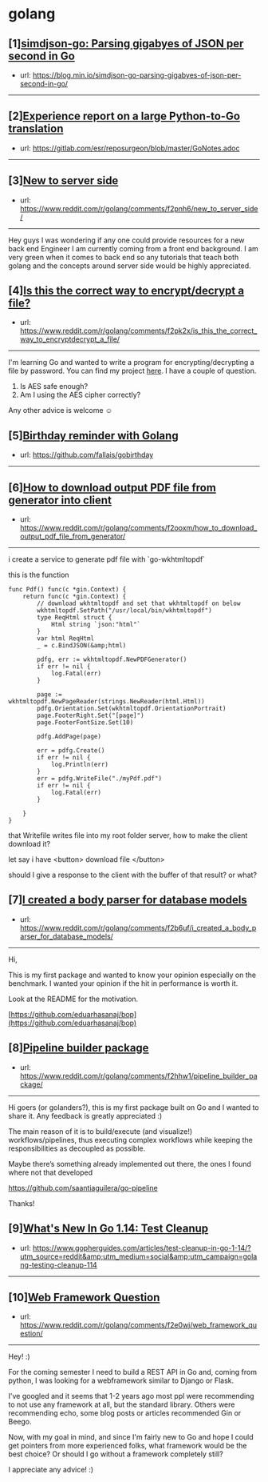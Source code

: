 # golang
## [1][simdjson-go: Parsing gigabyes of JSON per second in Go](https://www.reddit.com/r/golang/comments/f2cxza/simdjsongo_parsing_gigabyes_of_json_per_second_in/)
- url: https://blog.min.io/simdjson-go-parsing-gigabyes-of-json-per-second-in-go/
---

## [2][Experience report on a large Python-to-Go translation](https://www.reddit.com/r/golang/comments/f2hbzv/experience_report_on_a_large_pythontogo/)
- url: https://gitlab.com/esr/reposurgeon/blob/master/GoNotes.adoc
---

## [3][New to server side](https://www.reddit.com/r/golang/comments/f2pnh6/new_to_server_side/)
- url: https://www.reddit.com/r/golang/comments/f2pnh6/new_to_server_side/
---
Hey guys I was wondering if any one could provide resources for a new back end Engineer I am currently coming from a front end background. I am very green when it comes to back end so any tutorials that teach both golang and the concepts around server side would be highly appreciated.
## [4][Is this the correct way to encrypt/decrypt a file?](https://www.reddit.com/r/golang/comments/f2pk2x/is_this_the_correct_way_to_encryptdecrypt_a_file/)
- url: https://www.reddit.com/r/golang/comments/f2pk2x/is_this_the_correct_way_to_encryptdecrypt_a_file/
---
I'm learning Go and wanted to write a program for encrypting/decrypting a file by password. You can find my project [here](https://github.com/EgidioCaprino/Broccoli). I have a couple of question.

1. Is AES safe enough?
2. Am I using the AES cipher correctly?

Any other advice is welcome ☺
## [5][Birthday reminder with Golang](https://www.reddit.com/r/golang/comments/f2p0b0/birthday_reminder_with_golang/)
- url: https://github.com/fallais/gobirthday
---

## [6][How to download output PDF file from generator into client](https://www.reddit.com/r/golang/comments/f2ooxm/how_to_download_output_pdf_file_from_generator/)
- url: https://www.reddit.com/r/golang/comments/f2ooxm/how_to_download_output_pdf_file_from_generator/
---
i create a service to generate pdf file with \`go-wkhtmltopdf\`

this is the function

    func Pdf() func(c *gin.Context) {
    	return func(c *gin.Context) {
    		// download wkhtmltopdf and set that wkhtmltopdf on below
    		wkhtmltopdf.SetPath("/usr/local/bin/wkhtmltopdf")
    		type ReqHtml struct {
    			Html string `json:"html"`
    		}
    		var html ReqHtml
    		_ = c.BindJSON(&amp;html)
    
    		pdfg, err := wkhtmltopdf.NewPDFGenerator()
    		if err != nil {
    			log.Fatal(err)
    		}
    
    		page := wkhtmltopdf.NewPageReader(strings.NewReader(html.Html))
    		pdfg.Orientation.Set(wkhtmltopdf.OrientationPortrait)
    		page.FooterRight.Set("[page]")
    		page.FooterFontSize.Set(10)
    
    		pdfg.AddPage(page)
    
    		err = pdfg.Create()
    		if err != nil {
    			log.Println(err)
    		}
    		err = pdfg.WriteFile("./myPdf.pdf")
    		if err != nil {
    			log.Fatal(err)
    		}
    
    	}
    }

that Writefile writes file into my root folder server, how to make the client download it?

let say i have &lt;button&gt; download file &lt;/button&gt;

should I give a response to the client with the buffer of that result? or what?
## [7][I created a body parser for database models](https://www.reddit.com/r/golang/comments/f2b6uf/i_created_a_body_parser_for_database_models/)
- url: https://www.reddit.com/r/golang/comments/f2b6uf/i_created_a_body_parser_for_database_models/
---
Hi,

This is my first package and wanted to know your opinion especially on the benchmark. I wanted your opinion if the hit in performance is worth it.

Look at the README for the motivation.

[https://github.com/eduarhasanaj/bop](https://github.com/eduarhasanaj/bop)
## [8][Pipeline builder package](https://www.reddit.com/r/golang/comments/f2hhw1/pipeline_builder_package/)
- url: https://www.reddit.com/r/golang/comments/f2hhw1/pipeline_builder_package/
---
Hi goers (or golanders?), this is my first package built on Go and I wanted to share it. Any feedback is greatly appreciated :)

The main reason of it is to build/execute (and visualize!) workflows/pipelines, thus executing complex workflows while keeping the responsibilities as decoupled as possible.

Maybe there’s something already implemented out there, the ones I found where not that developed

https://github.com/saantiaguilera/go-pipeline

Thanks!
## [9][What's New In Go 1.14: Test Cleanup](https://www.reddit.com/r/golang/comments/f2d2vp/whats_new_in_go_114_test_cleanup/)
- url: https://www.gopherguides.com/articles/test-cleanup-in-go-1-14/?utm_source=reddit&amp;utm_medium=social&amp;utm_campaign=golang-testing-cleanup-114
---

## [10][Web Framework Question](https://www.reddit.com/r/golang/comments/f2e0wj/web_framework_question/)
- url: https://www.reddit.com/r/golang/comments/f2e0wj/web_framework_question/
---
Hey! :) 

For the coming semester I need to build a REST API in Go and, coming from python, I was looking for a webframework similar to Django or Flask.

I've googled and it seems that 1-2 years ago most ppl were recommending to not use any framework at all, but the standard library. Others were recommending echo, some blog posts or articles recommended Gin or Beego.

Now, with my goal in mind, and since I'm fairly new to Go and hope I could get pointers from more experienced folks, what framework would be the best choice? Or should I go without a framework completely still? 

I appreciate any advice! :)
